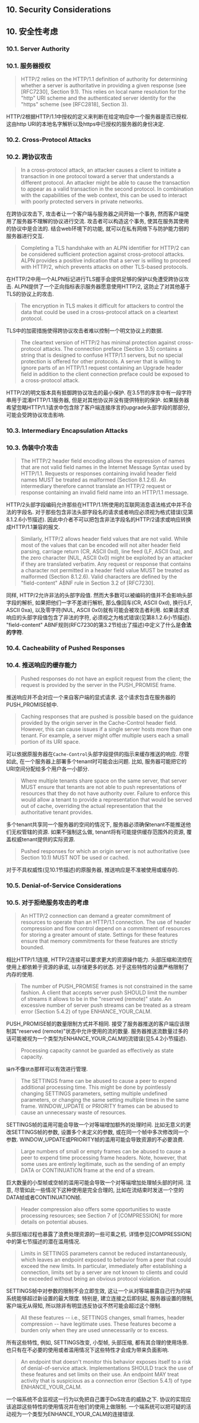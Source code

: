 ## 10. Security Considerations
## 10. 安全性考虑

### 10.1. Server Authority
### 10.1. 服务器授权

> HTTP/2 relies on the HTTP/1.1 definition of authority for determining
   whether a server is authoritative in providing a given response (see
   [RFC7230], Section 9.1).  This relies on local name resolution for
   the "http" URI scheme and the authenticated server identity for the
   "https" scheme (see [RFC2818], Section 3).

HTTP/2根据HTTP/1.1中授权的定义来判断在给定响应中一个服务器是否已授权. 这由http URI的本地名字解析以及https中已授权的服务器的身份决定.

### 10.2. Cross-Protocol Attacks
### 10.2. 跨协议攻击

> In a cross-protocol attack, an attacker causes a client to initiate a
   transaction in one protocol toward a server that understands a
   different protocol.  An attacker might be able to cause the
   transaction to appear as a valid transaction in the second protocol.
   In combination with the capabilities of the web context, this can be
   used to interact with poorly protected servers in private networks.

在跨协议攻击下, 攻击者让一个客户端与服务器之间开始一个事务, 然而客户端使用了服务器不理解的协议进行交流. 攻击者可以构造这个事务, 使其在服务其使用的协议中是合法的. 结合web环境下的功能, 就可以在私有网络下与防护能力弱的服务器进行交互.

> Completing a TLS handshake with an ALPN identifier for HTTP/2 can be
   considered sufficient protection against cross-protocol attacks.
   ALPN provides a positive indication that a server is willing to
   proceed with HTTP/2, which prevents attacks on other TLS-based
   protocols.

在HTTP/2中用一个ALPN标记进行TLS握手会提供足够的保护以免遭受跨协议攻击. ALPN提供了一个正向指标表示服务器愿意使用HTTP/2, 这防止了对其他基于TLS的协议上的攻击.

> The encryption in TLS makes it difficult for attackers to control the
   data that could be used in a cross-protocol attack on a cleartext
   protocol.

TLS中的加密措施使得跨协议攻击者难以控制一个明文协议上的数据.

> The cleartext version of HTTP/2 has minimal protection against cross-
   protocol attacks.  The connection preface (Section 3.5) contains a
   string that is designed to confuse HTTP/1.1 servers, but no special
   protection is offered for other protocols.  A server that is willing
   to ignore parts of an HTTP/1.1 request containing an Upgrade header
   field in addition to the client connection preface could be exposed
   to a cross-protocol attack.

HTTP/2的明文版本具有抵御跨协议攻击的最小保护. 在3.5节的序言中有一段字符串用于混淆HTTP/1.1服务器, 但是对其他协议并没有提供特别的保护. 如果服务器希望忽略HTTP/1.1请求中包含除了客户端连接序言的upgrade头部字段的那部分, 可能会受跨协议攻击影响.

### 10.3. Intermediary Encapsulation Attacks
### 10.3. 伪装中介攻击

> The HTTP/2 header field encoding allows the expression of names that
   are not valid field names in the Internet Message Syntax used by
   HTTP/1.1.  Requests or responses containing invalid header field
   names MUST be treated as malformed (Section 8.1.2.6).  An
   intermediary therefore cannot translate an HTTP/2 request or response
   containing an invalid field name into an HTTP/1.1 message.

HTTP/2头部字段编码允许那些在HTTP/1.1所使用的互联网消息语法格式中并不合法的字段名.
对于那些包含非法头部字段名的请求或者响应必须视为格式错误(见第8.1.2.6小节描述).
因此中介者不可以把包含非法字段名的HTTP/2请求或响应转换成HTTP/1.1兼容的报文.

> Similarly, HTTP/2 allows header field values that are not valid.
   While most of the values that can be encoded will not alter header
   field parsing, carriage return (CR, ASCII 0xd), line feed (LF, ASCII
   0xa), and the zero character (NUL, ASCII 0x0) might be exploited by
   an attacker if they are translated verbatim.  Any request or response
   that contains a character not permitted in a header field value MUST
   be treated as malformed (Section 8.1.2.6).  Valid characters are
   defined by the "field-content" ABNF rule in Section 3.2 of [RFC7230].

同样, HTTP/2允许非法的头部字段值.
然而大多数可以被编码的值并不会影响头部字段的解析, 如果把他们一字不差进行解析,
那么像回车(CR, ASCII 0xd), 换行(LF, ASCII 0xa), 以及零字符(NUL, ASCII 0x0)就有可能会被攻击者利用.
如果请求或响应的头部字段值包含了非法的字符, 必须视之为格式错误(见第8.1.2.6小节描述).
"field-content" ABNF规则(RFC7230的第3.2节给出了描述)中定义了什么是**合法的字符**.

### 10.4. Cacheability of Pushed Responses
### 10.4. 推送响应的缓存能力

> Pushed responses do not have an explicit request from the client; the
   request is provided by the server in the PUSH_PROMISE frame.

推送响应并不会对应一个来自客户端的显式请求. 这个请求包含在服务器的PUSH_PROMISE帧中.

> Caching responses that are pushed is possible based on the guidance
   provided by the origin server in the Cache-Control header field.
   However, this can cause issues if a single server hosts more than one
   tenant.  For example, a server might offer multiple users each a
   small portion of its URI space.

可以依据原服务器在`Cache-Control`头部字段提供的指示来缓存推送的响应. 尽管如此, 在一个服务器上部署多个tenant时可能会出问题. 比如,
服务器可能把它的URI空间分配给多个用户各一小部分.

> Where multiple tenants share space on the same server, that server
   MUST ensure that tenants are not able to push representations of
   resources that they do not have authority over.  Failure to enforce
   this would allow a tenant to provide a representation that would be
   served out of cache, overriding the actual representation that the
   authoritative tenant provides.

多个tenant共享同一个服务器的空间的情况下, 服务器必须确保tenant不能推送他们无权管辖的资源. 如果不强制这么做, tenant将有可能提供缓存范围外的资源, 覆盖权威tenant提供的实际资源.

> Pushed responses for which an origin server is not authoritative (see
   Section 10.1) MUST NOT be used or cached.

对于不具权威性(见10.1节描述)的原服务器, 推送响应是不准被使用或缓存的.

### 10.5. Denial-of-Service Considerations
### 10.5. 对于拒绝服务攻击的考虑

> An HTTP/2 connection can demand a greater commitment of resources to
   operate than an HTTP/1.1 connection.  The use of header compression
   and flow control depend on a commitment of resources for storing a
   greater amount of state.  Settings for these features ensure that
   memory commitments for these features are strictly bounded.

相比HTTP/1.1连接, HTTP/2连接可以要求更大的资源操作能力.
头部压缩和流控在使用上都依赖于资源的承诺, 以存储更多的状态.
对于这些特性的设置严格限制了内存的使用.

> The number of PUSH_PROMISE frames is not constrained in the same
   fashion.  A client that accepts server push SHOULD limit the number
   of streams it allows to be in the "reserved (remote)" state.  An
   excessive number of server push streams can be treated as a stream
   error (Section 5.4.2) of type ENHANCE_YOUR_CALM.

PUSH_PROMISE帧的数量限制方式并不相同. 接受了服务器推送的客户端应该限制其"reserved (remote)"状态中允许使用的流的数量. 服务器推送流数量过多的话可能被视为一个类型为ENHANCE_YOUR_CALM的流错误(见5.4.2小节描述).

> Processing capacity cannot be guarded as effectively as state
   capacity.

`操作`不像`状态`那样可以有效进行管理.

> The SETTINGS frame can be abused to cause a peer to expend additional
   processing time.  This might be done by pointlessly changing SETTINGS
   parameters, setting multiple undefined parameters, or changing the
   same setting multiple times in the same frame.  WINDOW_UPDATE or
   PRIORITY frames can be abused to cause an unnecessary waste of
   resources.

SETTINGS帧的滥用可能会导致一个对等端增加额外的处理时间. 比如无意义的更改SETTINGS帧的参数, 设置多个未定义的参数, 或在同一个帧中多次修改同一个参数.
WINDOW_UPDATE或PRIORITY帧的滥用可能会导致资源的不必要浪费.

> Large numbers of small or empty frames can be abused to cause a peer
   to expend time processing frame headers.  Note, however, that some
   uses are entirely legitimate, such as the sending of an empty DATA or
   CONTINUATION frame at the end of a stream.

巨大数量的小型帧或空帧的滥用可能会导致一个对等端增加处理帧头部的时间. 注意, 尽管如此一些情况下这种使用是完全合理的, 比如在流结束时发送一个空的DATA帧或者CONTINUATION帧.

> Header compression also offers some opportunities to waste processing
   resources; see Section 7 of [COMPRESSION] for more details on
   potential abuses.

头部压缩过程也暴露了浪费处理资源的一些可乘之机. 详情参见[COMPRESSION]中的第七节描述的潜在滥用情况.

> Limits in SETTINGS parameters cannot be reduced instantaneously,
   which leaves an endpoint exposed to behavior from a peer that could
   exceed the new limits.  In particular, immediately after establishing
   a connection, limits set by a server are not known to clients and
   could be exceeded without being an obvious protocol violation.

SETTINGS帧中对参数的限制不会立即生效, 这让一个从对等端暴露自己行为的端系统能够超过新设置的最大限度.
特别是, 建立连接之后即刻起, 服务器设置的限制, 客户端无从得知, 所以除非有明显违反协议不然可能会超过这个限制.

> All these features -- i.e., SETTINGS changes, small frames, header
   compression -- have legitimate uses.  These features become a burden
   only when they are used unnecessarily or to excess.

所有这些特性, 例如, SETTINGS改变, 小型帧, 头部压缩, 都有其合理的使用场景. 也只有在不必要的使用或者滥用情况下这些特性才会成为带来负面影响.

> An endpoint that doesn't monitor this behavior exposes itself to a
   risk of denial-of-service attack.  Implementations SHOULD track the
   use of these features and set limits on their use.  An endpoint MAY
   treat activity that is suspicious as a connection error
   (Section 5.4.1) of type ENHANCE_YOUR_CALM.

一个端系统不会监视这一行为以免把自己置于DoS攻击的威胁之下.
协议的实现应该追踪这些特性的使用情况并在他们的使用上做限制. 一个端系统可以把可疑的活动视为一个类型为ENHANCE_YOUR_CALM的连接错误.
